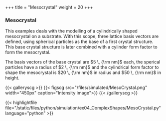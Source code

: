 +++
title = "Mesocrystal"
weight = 20
+++

### Mesocrystal

This examples deals with the modelling of a cylindrically shaped mesocrystal on a substrate.
With this scope, three lattice basis vectors are defined, using spherical particles as the base of a first crystal structure.
This base crystal structure is later combined with a cylinder form factor to form the mesocrystal. 

The basis vectors of the base crystal are $5 \, {\rm nm}$ each, the sperical particles have a radius of $2 \, {\rm nm}$ and the cylindrical form factor to shape the mesocrystal is $20 \, {\rm nm}$ in radius and $50 \, {\rm nm}$ in height.

{{< galleryscg >}}
{{< figscg src="/files/simulated/MesoCrystal.png" width="450px" caption="Intensity image">}}
{{< /galleryscg >}}

{{< highlightfile file="/static/files/python/simulation/ex04_ComplexShapes/MesoCrystal.py" language="python" >}}
